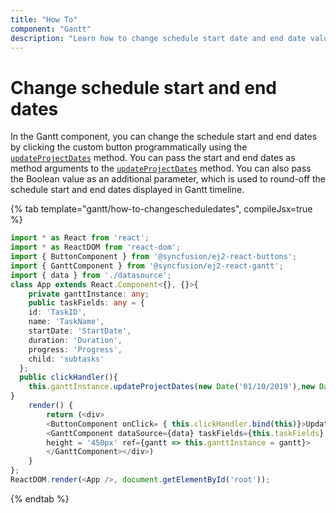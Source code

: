 ```yaml
---
title: "How To"
component: "Gantt"
description: "Learn how to change schedule start date and end date values dynamically in the JS 2 Gantt Component."
---
```


# Change schedule start and end dates

In the Gantt component, you can change the schedule start and end dates by clicking the custom button programmatically using the [`updateProjectDates`](../../api/gantt/#updateprojectdates) method. You can pass the start and end dates as method arguments to the [`updateProjectDates`](../../api/gantt/#updateprojectdates) method. You can also pass the Boolean value as an additional parameter, which is used to round-off the schedule start and end dates displayed in Gantt timeline.

{% tab template="gantt/how-to-changescheduledates", compileJsx=true %}

```typescript
import * as React from 'react';
import * as ReactDOM from 'react-dom';
import { ButtonComponent } from '@syncfusion/ej2-react-buttons';
import { GanttComponent } from '@syncfusion/ej2-react-gantt';
import { data } from './datasource';
class App extends React.Component<{}, {}>{
    private ganttInstance: any;
    public taskFields: any = {
    id: 'TaskID',
    name: 'TaskName',
    startDate: 'StartDate',
    duration: 'Duration',
    progress: 'Progress',
    child: 'subtasks'
  };
  public clickHandler(){
    this.ganttInstance.updateProjectDates(new Date('01/10/2019'),new Date('06/20/2019'),true);
}
    render() {
        return (<div>
        <ButtonComponent onClick= { this.clickHandler.bind(this)}>Update ScheduleDates</ButtonComponent>
        <GanttComponent dataSource={data} taskFields={this.taskFields}
        height = '450px' ref={gantt => this.ganttInstance = gantt}>
        </GanttComponent></div>)
    }
};
ReactDOM.render(<App />, document.getElementById('root'));
```

{% endtab %}
